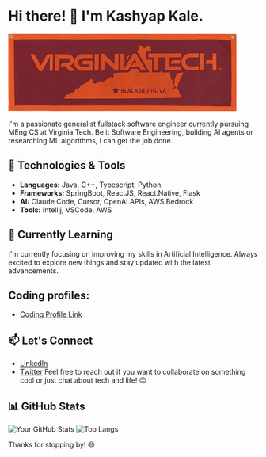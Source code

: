 # Hi there! 👋 I'm Kashyap Kale.

![Profile Banner](IMG_5572.png)

I'm a passionate generalist fullstack software engineer currently pursuing MEng CS at Virginia Tech. 
Be it Software Engineering, building AI agents or researching ML algorithms, I can get the job done. 

## 🔧 Technologies & Tools

- **Languages:** Java, C++, Typescript, Python
- **Frameworks:** SpringBoot, ReactJS, React.Native, Flask
- **AI:** Claude Code, Cursor, OpenAI APIs, AWS Bedrock
- **Tools:** Intellij, VSCode, AWS

## 🌱 Currently Learning

I'm currently focusing on improving my skills in Artificial Intelligence. Always excited to explore new things and stay updated with the latest advancements.

## Coding profiles:
- [Coding Profile Link](https://coding-kashyap.vercel.app/)

## 📫 Let's Connect

- [LinkedIn](https://www.linkedin.com/in/kashyapmkale/)
- [Twitter](https://twitter.com/kashyap_ai)
Feel free to reach out if you want to collaborate on something cool or just chat about tech and life! 😊

## 📊 GitHub Stats

![Your GitHub Stats](https://github-readme-stats.vercel.app/api?username=kashyapkale&show_icons=true&theme=radical)
![Top Langs](https://github-readme-stats.vercel.app/api/top-langs/?username=kashyapkale&layout=compact&theme=radical)


Thanks for stopping by! 😄

